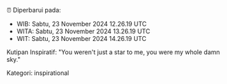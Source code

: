 ⏰ Diperbarui pada:
- WIB: Sabtu, 23 November 2024 12.26.19 UTC
- WITA: Sabtu, 23 November 2024 13.26.19 UTC
- WIT: Sabtu, 23 November 2024 14.26.19 UTC

Kutipan Inspiratif:
"You weren't just a star to me, you were my whole damn sky."


Kategori: inspirational

